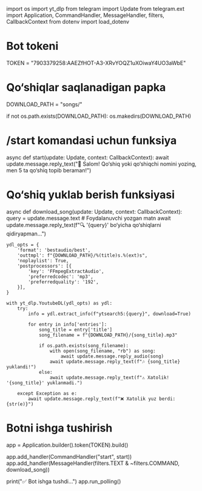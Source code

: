 import os
import yt_dlp
from telegram import Update
from telegram.ext import Application, CommandHandler, MessageHandler, filters, CallbackContext
from dotenv import load_dotenv

# Bot tokeni
TOKEN = "7903379258:AAEZfHOT-A3-XRvYOQZ1uXOiwaY4UO3aWbE"

# Qo‘shiqlar saqlanadigan papka
DOWNLOAD_PATH = "songs/"

if not os.path.exists(DOWNLOAD_PATH):
    os.makedirs(DOWNLOAD_PATH)

# /start komandasi uchun funksiya
async def start(update: Update, context: CallbackContext):
    await update.message.reply_text("🎵 Salom! Qo‘shiq yoki qo‘shiqchi nomini yozing, men 5 ta qo‘shiq topib beraman!")

# Qo‘shiq yuklab berish funksiyasi
async def download_song(update: Update, context: CallbackContext):
    query = update.message.text  # Foydalanuvchi yozgan matn
    await update.message.reply_text(f"🔍 '{query}' bo‘yicha qo‘shiqlarni qidiryapman...")

    ydl_opts = {
        'format': 'bestaudio/best',
        'outtmpl': f"{DOWNLOAD_PATH}/%(title)s.%(ext)s",
        'noplaylist': True,
        'postprocessors': [{
            'key': 'FFmpegExtractAudio',
            'preferredcodec': 'mp3',
            'preferredquality': '192',
        }],
    }

    with yt_dlp.YoutubeDL(ydl_opts) as ydl:
        try:
            info = ydl.extract_info(f"ytsearch5:{query}", download=True)

            for entry in info['entries']:
                song_title = entry['title']
                song_filename = f"{DOWNLOAD_PATH}/{song_title}.mp3"

                if os.path.exists(song_filename):
                    with open(song_filename, "rb") as song:
                        await update.message.reply_audio(song)
                    await update.message.reply_text(f"🎶 {song_title} yuklandi!")
                else:
                    await update.message.reply_text(f"⚠️ Xatolik! '{song_title}' yuklanmadi.")

        except Exception as e:
            await update.message.reply_text(f"❌ Xatolik yuz berdi: {str(e)}")

# Botni ishga tushirish
app = Application.builder().token(TOKEN).build()

app.add_handler(CommandHandler("start", start))
app.add_handler(MessageHandler(filters.TEXT & ~filters.COMMAND, download_song))

print("✅ Bot ishga tushdi...")
app.run_polling()

